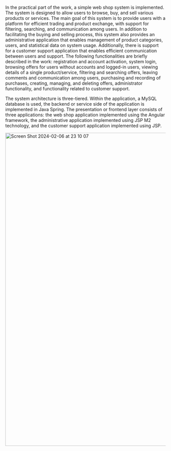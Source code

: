 In the practical part of the work, a simple web shop system is implemented. The system is designed to allow users to browse, buy, and sell various products or services. The main goal of this system is to provide users with a platform for efficient trading and product exchange, with support for filtering, searching, and communication among users. In addition to facilitating the buying and selling process, this system also provides an administrative application that enables management of product categories, users, and statistical data on system usage. Additionally, there is support for a customer support application that enables efficient communication between users and support. The following functionalities are briefly described in the work: registration and account activation, system login, browsing offers for users without accounts and logged-in users, viewing details of a single product/service, filtering and searching offers, leaving comments and communication among users, purchasing and recording of purchases, creating, managing, and deleting offers, administrator functionality, and functionality related to customer support.

The system architecture is three-tiered. Within the application, a MySQL database is used, the backend or service side of the application is implemented in Java Spring. The presentation or frontend layer consists of three applications: the web shop application implemented using the Angular framework, the administrative application implemented using JSP M2 technology, and the customer support application implemented using JSP.


<img width="982" alt="Screen Shot 2024-02-06 at 23 10 07" src="https://github.com/banovicluka/web-shop-app/assets/58904845/46b9c449-8645-484b-bab0-e15b3bd423da">
